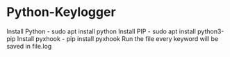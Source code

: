 # Python-Keylogger
Install Python - sudo apt install python
Install PIP - sudo apt install python3-pip
Install pyxhook - pip install pyxhook
Run the file
every keyword will be saved in file.log
